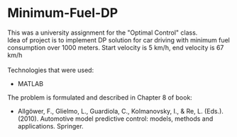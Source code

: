 # Minimum-Fuel-DP
This was a university assignment for the "Optimal Control" class. <br/>
Idea of project is to implement DP solution for car driving with minimum fuel consumption over 1000 meters. Start velocity is 5 km/h, end velocity is 67 km/h <br/> 
<br/>Technologies that were used:
* MATLAB

The problem is formulated and described in Chapter 8 of book:
* Allgöwer, F., Glielmo, L., Guardiola, C., Kolmanovsky, I., & Re, L. (Eds.). (2010). Automotive model predictive control: models, methods and applications. Springer. <br/>
